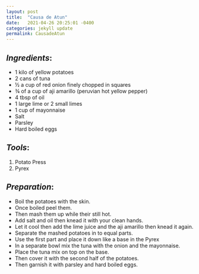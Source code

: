 ```yaml
---
layout: post
title:  "Causa de Atun"
date:   2021-04-26 20:25:01 -0400
categories: jekyll update
permalink: CausadeAtun
---
```

## _Ingredients_:

- 1 kilo of yellow potatoes 
- 2 cans of tuna
- ½ a cup of red onion finely chopped in squares
- ¾ of a cup of aji amarillo (peruvian hot yellow pepper)
- 4 tbsp of oil 
- 1 large lime or 2 small limes
- 1 cup of mayonnaise
- Salt
- Parsley
- Hard boiled eggs

## _Tools_:
1. Potato Press
1. Pyrex 

## _Preparation_:
- Boil the potatoes with the skin.
- Once boiled peel them.
- Then mash them up while their still hot.
- Add salt and oil then knead it with your clean hands.
- Let it cool then add the lime juice and the aji amarillo then knead it again.
- Separate the mashed potatoes in to equal parts.
- Use the first part and place it down like a base in the Pyrex
- In a separate bowl mix the tuna with the onion and the mayonnaise.
- Place the tuna mix on top on the base.
- Then cover it with the second half of the potatoes.
- Then garnish it with parsley and hard boiled eggs.
